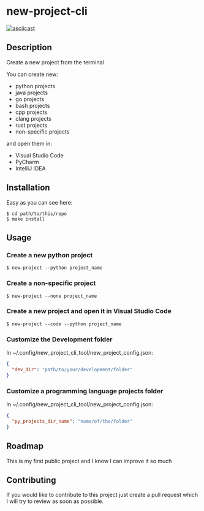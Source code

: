 # new-project-cli

[![asciicast](https://asciinema.org/a/Qf5FmiHBwkqpQCm6CDrEIMKEu.svg)](https://asciinema.org/a/Qf5FmiHBwkqpQCm6CDrEIMKEu)

## Description

Create a new project from the terminal

You can create new:

- python projects
- java projects
- go projects
- bash projects
- cpp projects
- clang projects
- rust projects
- non-specific projects

and open them in:

- Visual Studio Code
- PyCharm
- IntelliJ IDEA

## Installation

Easy as you can see here:

```console
$ cd path/to/this/repo
$ make install
```

## Usage

### Create a new python project

```console
$ new-project --python project_name
```

### Create a non-specific project

```console
$ new-project --none project_name
```

### Create a new project and open it in Visual Studio Code

```console
$ new-project --code --python project_name
```

### Customize the Development folder

In ~/.config/new_project_cli_tool/new_project_config.json:

```json
{
  "dev_dir": "path/to/your/development/folder"
}
```

### Customize a programming language projects folder

In ~/.config/new_project_cli_tool/new_project_config.json:

```json
{
  "py_projects_dir_name": "name/of/the/folder"
}
```

## Roadmap

This is my first public project and I know I can improve it so much

## Contributing

If you would like to contribute to this project just create a pull request which I will try to review as soon as
possible.